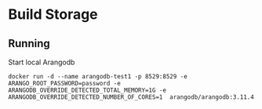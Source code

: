 # Build Storage

## Running
Start local Arangodb
```
docker run -d --name arangodb-test1 -p 8529:8529 -e ARANGO_ROOT_PASSWORD=password -e ARANGODB_OVERRIDE_DETECTED_TOTAL_MEMORY=1G -e ARANGODB_OVERRIDE_DETECTED_NUMBER_OF_CORES=1  arangodb/arangodb:3.11.4
```